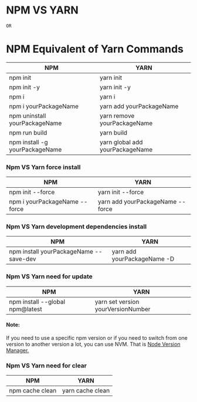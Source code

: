 # NPM VS YARN
` OR `
# NPM Equivalent of Yarn Commands

| NPM | YARN |
|-----------------|-----------------|
| npm init | yarn init |
| npm init -y | yarn init -y |
| npm i | yarn i |
| npm i yourPackageName | yarn add yourPackageName |
| npm uninstall yourPackageName | yarn remove yourPackageName |
| npm run build | yarn build |
| npm install -g yourPackageName | yarn global add yourPackageName |

### Npm VS Yarn force install

| NPM | YARN |
|-----------------|-----------------|
| npm init --force | yarn init --force |
| npm i yourPackageName --force | yarn add yourPackageName --force |

### Npm VS Yarn development dependencies install

| NPM | YARN |
|-----------------|-----------------|
| npm install yourPackageName --save-dev | yarn add yourPackageName -D|

### Npm VS Yarn need for update

| NPM | YARN |
|-----------------|-----------------|
| npm install --global npm@latest | yarn set version yourVersionNumber |

#### Note:
If you need to use a specific npm version or if you need to switch from one version to another version a lot, you can use NVM. That is [Node Version Manager.](#https://github.com/nvm-sh/nvm)

### Npm VS Yarn need for clear

| NPM | YARN |
|-----------------|-----------------|
| npm cache clean | yarn cache clean|